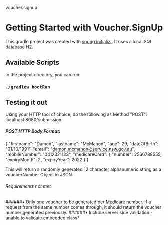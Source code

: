voucher.signup

# Getting Started with Voucher.SignUp

This gradle project was created with [spring initializr](https://start.spring.io/). It uses a local SQL database [H2](https://www.h2database.com/).

## Available Scripts

In the project directory, you can run:

### `./gradlew bootRun`

## Testing it out

Using your HTTP tool of choice, do the following as Method "POST": localhost:8080/submission

##### POST HTTP Body Format:

{
"firstname": "Damon",
"lastname": "McMahon",
"age": 29,
"dateOfBirth": "01/10/1991",
"email": "damon.mcmahon@service.nsw.gov.au",
"mobileNumber": "0412321123",
"medicareCard": {
"number": 2566788555,
"expiryMonth": 2,
"expiryYear": 2022
} }

This will return a randomly generated 12 character alphanumeric string as a voucherNumber Object in JSON.

###### Requirements not met

######• Only one voucher to be generated per Medicare number. If a request from the same number comes through, it should return the voucher number generated previously.
######• Include server side validation - unable to validate embedded class*